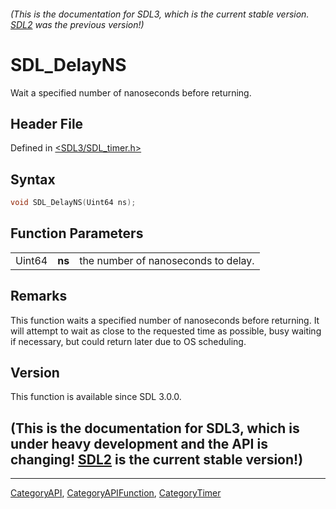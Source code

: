 ###### (This is the documentation for SDL3, which is the current stable version. [SDL2](https://wiki.libsdl.org/SDL2/) was the previous version!)
# SDL_DelayNS

Wait a specified number of nanoseconds before returning.

## Header File

Defined in [<SDL3/SDL_timer.h>](https://github.com/libsdl-org/SDL/blob/main/include/SDL3/SDL_timer.h)

## Syntax

```c
void SDL_DelayNS(Uint64 ns);
```

## Function Parameters

|        |        |                                     |
| ------ | ------ | ----------------------------------- |
| Uint64 | **ns** | the number of nanoseconds to delay. |

## Remarks

This function waits a specified number of nanoseconds before returning. It
will attempt to wait as close to the requested time as possible, busy
waiting if necessary, but could return later due to OS scheduling.

## Version

This function is available since SDL 3.0.0.

## (This is the documentation for SDL3, which is under heavy development and the API is changing! [SDL2](https://wiki.libsdl.org/SDL2/) is the current stable version!)



----
[CategoryAPI](CategoryAPI), [CategoryAPIFunction](CategoryAPIFunction), [CategoryTimer](CategoryTimer)

